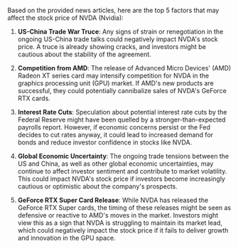 Based on the provided news articles, here are the top 5 factors that may affect the stock price of NVDA (Nvidia):

1. **US-China Trade War Truce**: Any signs of strain or renegotiation in the ongoing US-China trade talks could negatively impact NVDA's stock price. A truce is already showing cracks, and investors might be cautious about the stability of the agreement.

2. **Competition from AMD**: The release of Advanced Micro Devices' (AMD) Radeon XT series card may intensify competition for NVDA in the graphics processing unit (GPU) market. If AMD's new products are successful, they could potentially cannibalize sales of NVDA's GeForce RTX cards.

3. **Interest Rate Cuts**: Speculation about potential interest rate cuts by the Federal Reserve might have been quelled by a stronger-than-expected payrolls report. However, if economic concerns persist or the Fed decides to cut rates anyway, it could lead to increased demand for bonds and reduce investor confidence in stocks like NVDA.

4. **Global Economic Uncertainty**: The ongoing trade tensions between the US and China, as well as other global economic uncertainties, may continue to affect investor sentiment and contribute to market volatility. This could impact NVDA's stock price if investors become increasingly cautious or optimistic about the company's prospects.

5. **GeForce RTX Super Card Release**: While NVDA has released the GeForce RTX Super cards, the timing of these releases might be seen as defensive or reactive to AMD's moves in the market. Investors might view this as a sign that NVDA is struggling to maintain its market lead, which could negatively impact the stock price if it fails to deliver growth and innovation in the GPU space.